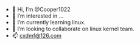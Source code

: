 - 👋 Hi, I’m @Cooper1022
- 👀 I’m interested in ...
- 🌱 I’m currently learning linux.
- 💞️ I’m looking to collaborate on linux kernel team.
- 📫 cxdmf@126.com

<!---
Cooper1022/Cooper1022 is a ✨ special ✨ repository because its `README.md` (this file) appears on your GitHub profile.
You can click the Preview link to take a look at your changes.
--->
